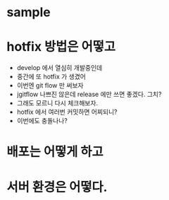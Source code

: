 # sample

# hotfix 방법은 어떻고
* develop 에서 열심히 개발중인데
* 중간에 또 hotfix 가 생겼어
* 이번엔 git flow 만 써보자
* jgitflow 나쁘진 않은데 release 에만 쓰면 좋겠다. 그치?
* 그래도 모르니 다시 체크해보자.
* hotfix 에서 여러번 커밋하면 어찌되니?
* 이번에도 충돌나나?

# 배포는 어떻게 하고

# 서버 환경은 어떻다.
